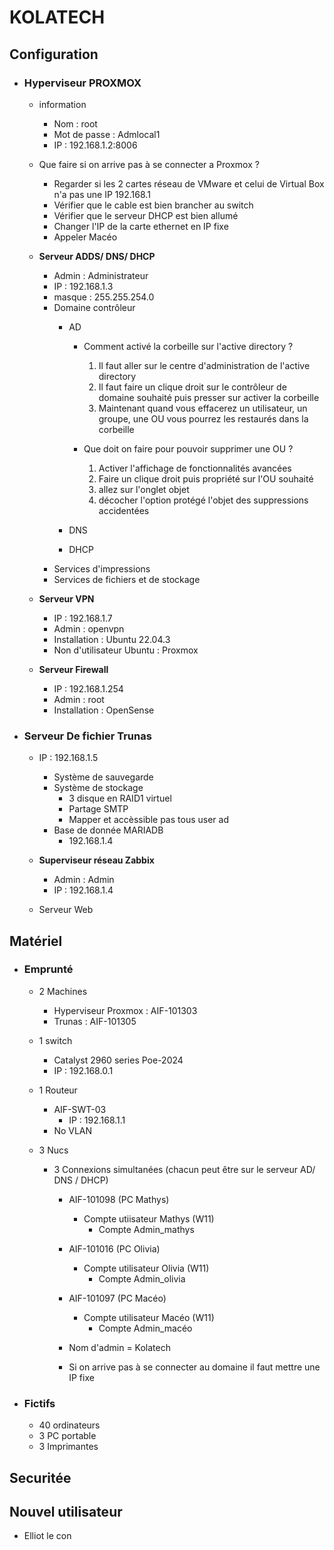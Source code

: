 # **KOLATECH** 

## Configuration 

* ### **Hyperviseur PROXMOX**

    * information
      * Nom : root
      * Mot de passe : Admlocal1
      * IP : 192.168.1.2:8006
    
    * Que faire si on arrive pas à se connecter a Proxmox ?

        * Regarder si les 2 cartes réseau de VMware et celui de Virtual Box n'a pas une IP 192.168.1
        * Vérifier que le cable est bien brancher au switch 
        * Vérifier que le serveur DHCP est bien allumé 
        * Changer l'IP de la carte ethernet en IP fixe 
        * Appeler Macéo

    * **Serveur ADDS/ DNS/ DHCP**
        * Admin : Administrateur
        * IP : 192.168.1.3
        * masque : 255.255.254.0
        * Domaine contrôleur 
            * AD

                * Comment activé la corbeille sur l'active directory ? 

                    1. Il faut aller sur le centre d'administration de l'active directory 
                    2. Il faut faire un clique droit sur le contrôleur de domaine souhaité puis presser sur activer la corbeille
                    3. Maintenant quand vous effacerez un utilisateur, un groupe, une OU vous pourrez les restaurés dans la corbeille

                * Que doit on faire pour pouvoir supprimer une OU ?

                    1. Activer l'affichage de fonctionnalités avancées 
                    2. Faire un clique droit puis propriété sur l'OU souhaité
                    3. allez sur l'onglet objet 
                    4. décocher l'option protégé l'objet des suppressions accidentées     
            * DNS
            * DHCP  
        * Services d'impressions
        * Services de fichiers et de stockage    

    * **Serveur VPN**
        * IP : 192.168.1.7
        * Admin : openvpn
        * Installation : Ubuntu 22.04.3
        * Non d'utilisateur Ubuntu : Proxmox

    * **Serveur Firewall**
        * IP : 192.168.1.254
        * Admin : root
        * Installation : OpenSense    

* ### **Serveur De fichier Trunas**
     * IP : 192.168.1.5
        *  Système de sauvegarde
        * Système de stockage
            * 3 disque en RAID1 virtuel  
            * Partage SMTP
            * Mapper et accèssible pas tous user ad
        * Base de donnée MARIADB
            * 192.168.1.4

   * **Superviseur réseau Zabbix**
      * Admin : Admin
      * IP : 192.168.1.4
    
   * Serveur Web
    
## Matériel 

* ### **Emprunté**

    * 2 Machines
        * Hyperviseur Proxmox : AIF-101303 
        * Trunas : AIF-101305

    * 1 switch
      * Catalyst 2960 series Poe-2024
      * IP : 192.168.0.1

    * 1 Routeur
        * AIF-SWT-03
            * IP : 192.168.1.1
        * No VLAN

    * 3 Nucs
        * 3 Connexions simultanées (chacun peut être sur le serveur AD/ DNS / DHCP)
            * AIF-101098 (PC Mathys)
                * Compte utiisateur Mathys (W11)
                    * Compte Admin_mathys 
            * AIF-101016 (PC Olivia)
                * Compte utilisateur Olivia (W11)
                    * Compte Admin_olivia     
            * AIF-101097 (PC Macéo)
                * Compte utilisateur Macéo (W11)
                    * Compte Admin_macéo 
            * Nom d'admin = Kolatech

            * Si on arrive pas à se connecter au domaine il faut mettre une IP fixe 
        
* ### **Fictifs**

    * 40 ordinateurs
    * 3 PC portable 
    * 3 Imprimantes 

## Securitée

## Nouvel utilisateur 

* Elliot le con

